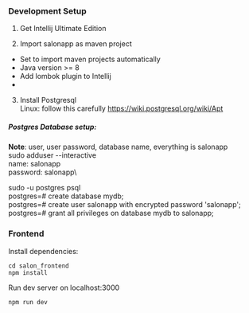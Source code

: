 ### Development Setup
1. Get Intellij Ultimate Edition

2. Import salonapp as maven project
- Set to import maven projects automatically
- Java version >= 8
- Add lombok plugin to Intellij
- 

3. Install Postgresql\
Linux: follow this carefully
https://wiki.postgresql.org/wiki/Apt


##### Postgres Database setup:
**Note**: user, user password, database name, everything is salonapp\
sudo adduser --interactive\
name: salonapp\
password: salonapp\

sudo -u postgres psql               \
postgres=# create database mydb;    \
postgres=# create user salonapp with encrypted password 'salonapp'; \
postgres=# grant all privileges on database mydb to salonapp;


### Frontend

Install dependencies:
```
cd salon_frontend
npm install
```
Run dev server on localhost:3000
```
npm run dev
```

